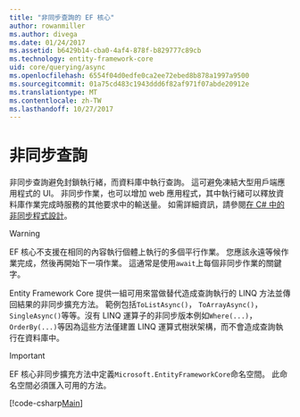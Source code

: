 ```yaml
---
title: "非同步查詢的 EF 核心"
author: rowanmiller
ms.author: divega
ms.date: 01/24/2017
ms.assetid: b6429b14-cba0-4af4-878f-b829777c89cb
ms.technology: entity-framework-core
uid: core/querying/async
ms.openlocfilehash: 6554f04d0edfe0ca2ee72ebed8b878a1997a9500
ms.sourcegitcommit: 01a75cd483c1943ddd6f82af971f07abde20912e
ms.translationtype: MT
ms.contentlocale: zh-TW
ms.lasthandoff: 10/27/2017
---
```

# <a name="asynchronous-queries"></a>非同步查詢

非同步查詢避免封鎖執行緒，而資料庫中執行查詢。 這可避免凍結大型用戶端應用程式的 UI。 非同步作業，也可以增加 web 應用程式，其中執行緒可以釋放資料庫作業完成時服務的其他要求中的輸送量。 如需詳細資訊，請參閱[在 C# 中的非同步程式設計](https://docs.microsoft.com/dotnet/csharp/async)。

> [!WARNING]  
> EF 核心不支援在相同的內容執行個體上執行的多個平行作業。 您應該永遠等候作業完成，然後再開始下一項作業。 這通常是使用`await`上每個非同步作業的關鍵字。

Entity Framework Core 提供一組可用來當做替代造成查詢執行的 LINQ 方法並傳回結果的非同步擴充方法。 範例包括`ToListAsync()`， `ToArrayAsync()`，`SingleAsync()`等等。沒有 LINQ 運算子的非同步版本例如`Where(...)`，`OrderBy(...)`等因為這些方法僅建置 LINQ 運算式樹狀架構，而不會造成查詢執行在資料庫中。

> [!IMPORTANT]  
> EF 核心非同步擴充方法中定義`Microsoft.EntityFrameworkCore`命名空間。 此命名空間必須匯入可用的方法。

[!code-csharp[Main](../../../samples/core/Querying/Querying/Async/Sample.cs#Sample)]
